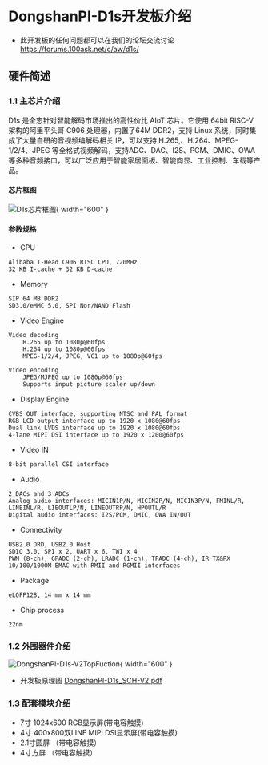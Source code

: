 # DongshanPI-D1s开发板介绍
* 此开发板的任何问题都可以在我们的论坛交流讨论 https://forums.100ask.net/c/aw/d1s/
## 硬件简述
### 1.1 主芯片介绍

D1s 是全志针对智能解码市场推出的高性价比 AIoT 芯片。它使用 64bit RISC-V 架构的阿里平头哥 C906 处理器，内置了64M DDR2，支持 Linux 系统，同时集成了大量自研的音视频编解码相关 IP，可以支持 H.265,、H.264、MPEG-1/2/4、JPEG 等全格式视频解码，支持ADC、DAC、I2S、PCM、DMIC、OWA 等多种音频接口，可以广泛应用于智能家居面板、智能商显、工业控制、车载等产品。
#### 芯片框图

![D1s芯片框图](https://d1s.docs.aw-ol.com/assets/img/index/D1sSoC.png){ width="600" }


####  参数规格

* CPU

```
Alibaba T-Head C906 RISC CPU, 720MHz
32 KB I-cache + 32 KB D-cache
```
*  Memory

```
SIP 64 MB DDR2
SD3.0/eMMC 5.0, SPI Nor/NAND Flash
```

* Video Engine

```
Video decoding
    H.265 up to 1080p@60fps 
    H.264 up to 1080p@60fps 
    MPEG-1/2/4, JPEG, VC1 up to 1080p@60fps

Video encoding
    JPEG/MJPEG up to 1080p@60fps
    Supports input picture scaler up/down
```

*  Display Engine

```
CVBS OUT interface, supporting NTSC and PAL format
RGB LCD output interface up to 1920 x 1080@60fps
Dual link LVDS interface up to 1920 x 1080@60fps
4-lane MIPI DSI interface up to 1920 x 1200@60fps
```

*  Video IN

```
8-bit parallel CSI interface
```

*  Audio

```
2 DACs and 3 ADCs
Analog audio interfaces: MICIN1P/N, MICIN2P/N, MICIN3P/N, FMINL/R, LINEINL/R, LIEOUTLP/N, LINEOUTRP/N, HPOUTL/R
Digital audio interfaces: I2S/PCM, DMIC, OWA IN/OUT
```

*  Connectivity

```
USB2.0 DRD, USB2.0 Host
SDIO 3.0, SPI x 2, UART x 6, TWI x 4
PWM (8-ch), GPADC (2-ch), LRADC (1-ch), TPADC (4-ch), IR TX&RX 
10/100/1000M EMAC with RMII and RGMII interfaces
```

* Package

```
eLQFP128, 14 mm x 14 mm
```

* Chip process

```
22nm
```

### 1.2 外围器件介绍

![DongshanPI-D1s-V2TopFuction](https://cdn.staticaly.com/gh/DongshanPI/Docs-Photos@master/d1s/DongshanPI-D1s-V2TopFuction.png){ width="600" }

* 开发板原理图 [DongshanPI-D1s_SCH-V2.pdf](/DongshanPI-D1s/DongshanPI-D1s_SCH-V2.pdf)

### 1.3 配套模块介绍
* 7寸 1024x600 RGB显示屏(带电容触摸)
* 4寸 400x800双LINE MIPI DSI显示屏(带电容触摸)
* 2.1寸圆屏 （带电容触摸）
* 4寸方屏 （带电容触摸）